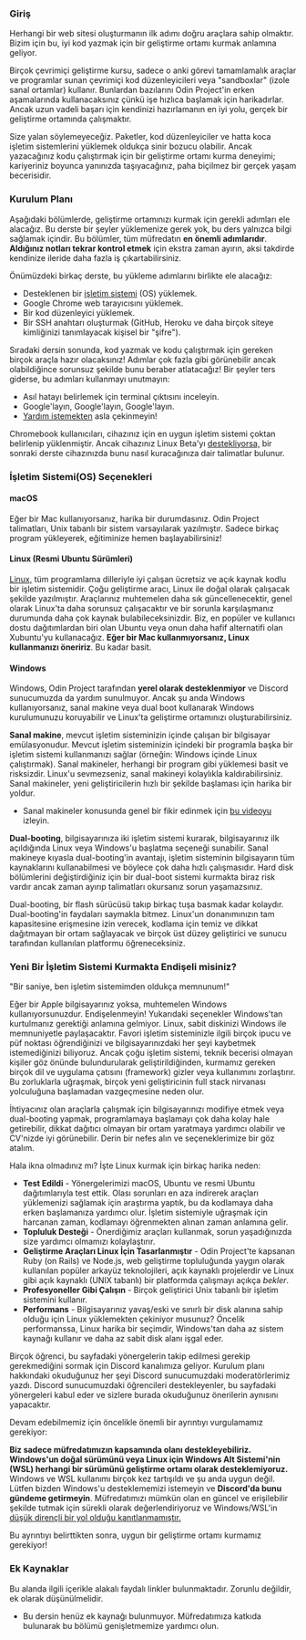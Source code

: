 ### Giriş

Herhangi bir web sitesi oluşturmanın ilk adımı doğru araçlara sahip olmaktır. Bizim için bu, iyi kod yazmak için bir geliştirme ortamı kurmak anlamına geliyor.

Birçok çevrimiçi geliştirme kursu, sadece o anki görevi tamamlamalık araçlar ve programlar sunan çevrimiçi kod düzenleyicileri veya "sandboxlar" (izole sanal ortamlar) kullanır. Bunlardan bazılarını Odin Project'in erken aşamalarında kullanacaksınız çünkü işe hızlıca başlamak için harikadırlar. Ancak uzun vadeli başarı için kendinizi hazırlamanın en iyi yolu, gerçek bir geliştirme ortamında çalışmaktır.

Size yalan söylemeyeceğiz. Paketler, kod düzenleyiciler ve hatta koca işletim sistemlerini yüklemek oldukça sinir bozucu olabilir. Ancak yazacağınız kodu çalıştırmak için bir geliştirme ortamı kurma deneyimi; kariyeriniz boyunca yanınızda taşıyacağınız, paha biçilmez bir gerçek yaşam becerisidir.

### Kurulum Planı

Aşağıdaki bölümlerde, geliştirme ortamınızı kurmak için gerekli adımları ele alacağız. Bu derste bir şeyler yüklemenize gerek yok, bu ders yalnızca bilgi sağlamak içindir. Bu bölümler, tüm müfredatın **en önemli adımlarıdır**. **Aldığınız notları tekrar kontrol etmek** için ekstra zaman ayırın, aksi takdirde kendinize ileride daha fazla iş çıkartabilirsiniz. 

Önümüzdeki birkaç derste, bu yükleme adımlarını birlikte ele alacağız:

* Desteklenen bir [işletim sistemi](https://en.wikipedia.org/wiki/Operating_system) (OS) yüklemek.
* Google Chrome web tarayıcısını yüklemek.
* Bir kod düzenleyici yüklemek.
* Bir SSH anahtarı oluşturmak (GitHub, Heroku ve daha birçok siteye kimliğinizi tanımlayacak kişisel bir "şifre").

Sıradaki dersin sonunda, kod yazmak ve kodu çalıştırmak için gereken birçok araçla hazır olacaksınız! Adımlar çok fazla gibi görünebilir ancak olabildiğince sorunsuz şekilde bunu beraber atlatacağız! Bir şeyler ters giderse, bu adımları kullanmayı unutmayın:

* Asıl hatayı belirlemek için terminal çıktısını inceleyin.
* Google'layın, Google'layın, Google'layın.
* [Yardım istemekten](https://discord.gg/fbFCkYabZB) asla çekinmeyin!

Chromebook kullanıcıları, cihazınız için en uygun işletim sistemi çoktan belirlenip yüklenmiştir. Ancak cihazınız Linux Beta'yı [destekliyorsa,](https://www.chromium.org/chromium-os/chrome-os-systems-supporting-linux) bir sonraki derste cihazınızda bunu nasıl kuracağınıza dair talimatlar bulunur.

### İşletim Sistemi(OS) Seçenekleri

#### macOS

Eğer bir Mac kullanıyorsanız, harika bir durumdasınız. Odin Project talimatları, Unix tabanlı bir sistem varsayılarak yazılmıştır. Sadece birkaç program yükleyerek, eğitiminize hemen başlayabilirsiniz!

#### Linux (Resmi Ubuntu Sürümleri)

[Linux,](https://en.wikipedia.org/wiki/Linux) tüm programlama dilleriyle iyi çalışan ücretsiz ve açık kaynak kodlu bir işletim sistemidir. Çoğu geliştirme aracı, Linux ile doğal olarak çalışacak şekilde yazılmıştır. Araçlarınız muhtemelen daha sık güncellenecektir, genel olarak Linux'ta daha sorunsuz çalışacaktır ve bir sorunla karşılaşmanız durumunda daha çok kaynak bulabileceksinizdir. Biz, en popüler ve kullanıcı dostu dağıtımlardan biri olan Ubuntu veya onun daha hafif alternatifi olan Xubuntu'yu kullanacağız. **Eğer bir Mac kullanmıyorsanız, Linux kullanmanızı öneririz**. Bu kadar basit.

#### Windows

Windows, Odin Project tarafından **yerel olarak desteklenmiyor** ve Discord sunucumuzda da yardım sunulmuyor. Ancak şu anda Windows kullanıyorsanız, sanal makine veya dual boot kullanarak Windows kurulumunuzu koruyabilir ve Linux'ta geliştirme ortamınızı oluşturabilirsiniz.

**Sanal makine**, mevcut işletim sisteminizin içinde çalışan bir bilgisayar emülasyonudur. Mevcut işletim sisteminizin içindeki bir programla başka bir işletim sistemi kullanmanızı sağlar (örneğin: Windows içinde Linux çalıştırmak). Sanal makineler, herhangi bir program gibi yüklemesi basit ve risksizdir. Linux'u sevmezseniz, sanal makineyi kolaylıkla kaldırabilirsiniz. Sanal makineler, yeni geliştiricilerin hızlı bir şekilde başlaması için harika bir yoldur.

 - Sanal makineler konusunda genel bir fikir edinmek için [bu videoyu](https://youtu.be/yIVXjl4SwVo) izleyin. 

**Dual-booting**, bilgisayarınıza iki işletim sistemi kurarak, bilgisayarınız ilk açıldığında Linux veya Windows'u başlatma seçeneği sunabilir. Sanal makineye kıyasla dual-booting'in avantajı, işletim sisteminin bilgisayarın tüm kaynaklarını kullanabilmesi ve böylece çok daha hızlı çalışmasıdır. Hard disk bölümlerini değiştirdiğiniz için bir dual-boot sistemi kurmakta biraz risk vardır ancak zaman ayırıp talimatları okursanız sorun yaşamazsınız.

Dual-booting, bir flash sürücüsü takıp birkaç tuşa basmak kadar kolaydır. Dual-booting'in faydaları saymakla bitmez. Linux'un donanımınızın tam kapasitesine erişmesine izin verecek, kodlama için temiz ve dikkat dağıtmayan bir ortam sağlayacak ve birçok üst düzey geliştirici ve sunucu tarafından kullanılan platformu öğreneceksiniz.

### Yeni Bir İşletim Sistemi Kurmakta Endişeli misiniz?

"Bir saniye, ben işletim sistemimden oldukça memnunum!"

Eğer bir Apple bilgisayarınız yoksa, muhtemelen Windows kullanıyorsunuzdur. Endişelenmeyin! Yukarıdaki seçenekler Windows'tan kurtulmanız gerektiği anlamına gelmiyor. Linux, sabit diskinizi Windows ile memnuniyetle paylaşacaktır. Favori işletim sisteminizle ilgili birçok ipucu ve püf noktası öğrendiğinizi ve bilgisayarınızdaki her şeyi kaybetmek istemediğinizi biliyoruz. Ancak çoğu işletim sistemi, teknik becerisi olmayan kişiler göz önünde bulundurularak geliştirildiğinden, kurmamız gereken birçok dil ve uygulama çatısını (framework) gizler veya kullanımını zorlaştırır. Bu zorluklarla uğraşmak, birçok yeni geliştiricinin full stack nirvanası yolculuğuna başlamadan vazgeçmesine neden olur.

İhtiyacınız olan araçlarla çalışmak için bilgisayarınızı modifiye etmek veya dual-booting yapmak, programlamaya başlamayı çok daha kolay hale getirebilir, dikkat dağıtıcı olmayan bir ortam yaratmaya yardımcı olabilir ve CV'nizde iyi görünebilir. Derin bir nefes alın ve seçeneklerimize bir göz atalım.

Hala ikna olmadınız mı? İşte Linux kurmak için birkaç harika neden:

- **Test Edildi** - Yönergelerimizi macOS, Ubuntu ve resmi Ubuntu dağıtımlarıyla test ettik. Olası sorunları en aza indirerek araçları yüklemenizi sağlamak için araştırma yaptık, bu da kodlamaya daha erken başlamanıza yardımcı olur. İşletim sistemiyle uğraşmak için harcanan zaman, kodlamayı öğrenmekten alınan zaman anlamına gelir.
- **Topluluk Desteği** - Önerdiğimiz araçları kullanmak, sorun yaşadığınızda size yardımcı olmamızı kolaylaştırır.
- **Geliştirme Araçları Linux İçin Tasarlanmıştır** - Odin Project'te kapsanan Ruby (on Rails) ve Node.js, web geliştirme topluluğunda yaygın olarak kullanılan popüler arkayüz teknolojileri, açık kaynaklı projelerdir ve Linux gibi açık kaynaklı (UNIX tabanlı) bir platformda çalışmayı açıkça *bekler*.
- **Profesyoneller Gibi Çalışın** - Birçok geliştirici Unix tabanlı bir işletim sistemini kullanır.
- **Performans** - Bilgisayarınız yavaş/eski ve sınırlı bir disk alanına sahip olduğu için Linux yüklemekten çekiniyor musunuz? Öncelik performanssa, Linux harika bir seçimdir, Windows'tan daha az sistem kaynağı kullanır ve daha az sabit disk alanı işgal eder.

Birçok öğrenci, bu sayfadaki yönergelerin takip edilmesi gerekip gerekmediğini sormak için Discord kanalımıza geliyor. Kurulum planı hakkındaki okuduğunuz her şeyi Discord sunucumuzdaki moderatörlerimiz yazdı. Discord sunucumuzdaki öğrencileri destekleyenler, bu sayfadaki yönergeleri kabul eder ve sizlere burada okuduğunuz önerilerin aynısını yapacaktır.

Devam edebilmemiz için öncelikle önemli bir ayrıntıyı vurgulamamız gerekiyor:

**Biz sadece müfredatımızın kapsamında olanı destekleyebiliriz. Windows'un doğal sürümünü veya Linux için Windows Alt Sistemi'nin (WSL) herhangi bir sürümünü geliştirme ortamı olarak desteklemiyoruz.** Windows ve WSL kullanımı birçok kez tartışıldı ve şu anda uygun değil. Lütfen bizden Windows'u desteklememizi istemeyin ve **Discord'da bunu gündeme getirmeyin**. Müfredatımızı mümkün olan en güncel ve erişilebilir şekilde tutmak için sürekli olarak değerlendiriyoruz ve Windows/WSL'in [düşük dirençli bir yol olduğu kanıtlanmamıştır.](https://github.com/microsoft/WSL/issues)

Bu ayrıntıyı belirttikten sonra, uygun bir geliştirme ortamı kurmamız gerekiyor!

### Ek Kaynaklar

Bu alanda ilgili içerikle alakalı faydalı linkler bulunmaktadır. Zorunlu değildir, ek olarak düşünülmelidir.

* Bu dersin henüz ek kaynağı bulunmuyor. Müfredatımıza katkıda bulunarak bu bölümü genişletmemize yardımcı olun.
